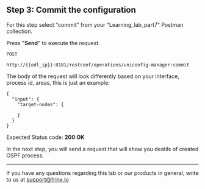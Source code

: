 ## Step 3: Commit the configuration

For this step select "commit" from your "Learning_lab_part7" Postman collection.

Press "**Send**" to execute the request.



```
POST

http://{{odl_ip}}:8181/restconf/operations/uniconfig-manager:commit
```


The body of the request will look differently based on your interface, process id, areas, this is just an example:

```
{
  "input": {
    "target-nodes": {
      
    }
  }
}
```

Expected Status code: **200 OK**

In the next step, you will send a request that will show you deatils of created OSPF process.

---
If you have any questions regarding this lab or our products in general, write to us at [support@frinx.io](mailto:support@frinx.io)